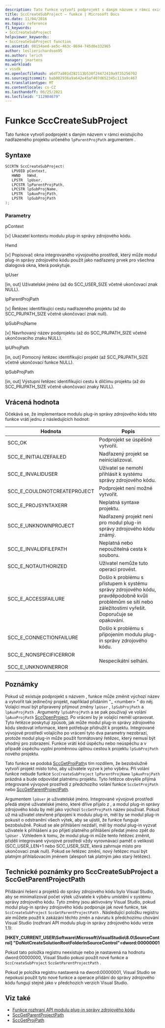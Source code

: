 ```yaml
---
description: Tato funkce vytvoří podprojekt s daným názvem v rámci existujícího nadřazeného projektu určeného argumentem lpParentProjPath.
title: SccCreateSubProject – funkce | Microsoft Docs
ms.date: 11/04/2016
ms.topic: reference
f1_keywords:
- SccCreateSubProject
helpviewer_keywords:
- SccCreateSubProject function
ms.assetid: 08154aed-ae5c-463c-8694-745d0e332965
author: leslierichardson95
ms.author: lerich
manager: jmartens
ms.workload:
- vssdk
ms.openlocfilehash: a6df7a801d282113b530f24472419a9735256702
ms.sourcegitcommit: bab002936a9a642e45af407d652345c113a9c467
ms.translationtype: MT
ms.contentlocale: cs-CZ
ms.lasthandoff: 06/25/2021
ms.locfileid: "112904679"
---
```

# <a name="scccreatesubproject-function"></a>Funkce SccCreateSubProject
Tato funkce vytvoří podprojekt s daným názvem v rámci existujícího nadřazeného projektu určeného `lpParentProjPath` argumentem .

## <a name="syntax"></a>Syntaxe

```cpp
SCCRTN SccCreateSubProject(
   LPVOID pContext,
   HWND   hWnd,
   LPSTR  lpUser,
   LPCSTR lpParentProjPath,
   LPCSTR lpSubProjName,
   LPSTR  lpAuxProjPath,
   LPSTR  lpSubProjPath
);
```

### <a name="parameters"></a>Parametry
 pContext

[v] Ukazatel kontextu modulu plug-in správy zdrojového kódu.

 Hwnd

[v] Popisovač okna integrovaného vývojového prostředí, který může modul plug-in správy zdrojového kódu použít jako nadřazený prvek pro všechna dialogová okna, která poskytuje.

 lpUser

[in, out] Uživatelské jméno (až do SCC_USER_SIZE včetně ukončovací znak NULL).

 lpParentProjPath

[v] Řetězec identifikující cestu nadřazeného projektu (až do SCC_PRJPATH_SIZE včetně ukončovací znak null).

 lpSubProjName

[v] Navrhovaný název podprojektu (až do SCC_PRJPATH_SIZE včetně ukončovacího znaku NULL).

 lpUProjPath

[in, out] Pomocný řetězec identifikující projekt (až SCC_PRJPATH_SIZE včetně ukončovací funkce NULL).

 lpSubProjPath

[in, out] Výstupní řetězec identifikující cestu k dílčímu projektu (až do SCC_PRJPATH_SIZE včetně ukončovací znaky NULL).

## <a name="return-value"></a>Vrácená hodnota
 Očekává se, že implementace modulu plug-in správy zdrojového kódu této funkce vrátí jednu z následujících hodnot:

|Hodnota|Popis|
|-----------|-----------------|
|SCC_OK|Podprojekt se úspěšně vytvořil.|
|SCC_E_INITIALIZEFAILED|Nadřazený projekt se neinicializoval.|
|SCC_E_INVALIDUSER|Uživatel se nemohl přihlásit k systému správy zdrojového kódu.|
|SCC_E_COULDNOTCREATEPROJECT|Podprojekt není možné vytvořit.|
|SCC_E_PROJSYNTAXERR|Neplatná syntaxe projektu.|
|SCC_E_UNKNOWNPROJECT|Nadřazený projekt není pro modul plug-in správy zdrojového kódu známý.|
|SCC_E_INVALIDFILEPATH|Neplatná nebo nepoužitelná cesta k souboru.|
|SCC_E_NOTAUTHORIZED|Uživatel nemůže tuto operaci provést.|
|SCC_E_ACCESSFAILURE|Došlo k problému s přístupem k systému správy zdrojového kódu, pravděpodobně kvůli problémům se sítí nebo záležitostimi vyřešit. Doporučuje se opakování.|
|SCC_E_CONNECTIONFAILURE|Došlo k problému s připojením modulu plug-in správy zdrojového kódu.|
|SCC_E_NONSPECIFICERROR<br /><br /> SCC_E_UNKNOWNERROR|Nespecikátní selhání.|

## <a name="remarks"></a>Poznámky
 Pokud už existuje podprojekt s názvem , funkce může změnit výchozí název a vytvořit tak jedinečný projekt, například přidáním "_ \<number> " do něj. Volající musí být připravený přijmout změny `lpUser` , `lpSubProjPath` a `lpAuxProjPath` . Argumenty `lpSubProjPath` a se pak používají ve volání `lpAuxProjPath` [SccOpenProject](../extensibility/sccopenproject-function.md). Po vrácení by je volající neměl upravovat. Tyto řetězce poskytují způsob, jak může modul plug-in správy zdrojového kódu sledovat informace, které potřebuje přidružit k projektu. Integrované vývojové prostředí volajícího po vrácení tyto dva parametry nezobrazí, protože modul plug-in může použít formátovaný řetězec, který nemusí být vhodný pro zobrazení. Funkce vrátí kód úspěchu nebo neúspěchu a v případě úspěchu vyplní proměnnou úplnou cestou k projektu `lpSubProjPath` nového projektu.

 Tato funkce se podobá [SccGetProjPath](../extensibility/sccgetprojpath-function.md)s tím rozdílem, že bezobslužně vytvoří projekt místo toho, aby uživatele vyzve k jeho výběru. Při volání funkce nebude funkce `SccCreateSubProject` `lpParentProjName` `lpAuxProjPath` prázdná a bude odpovídat platnému projektu. Tyto řetězce obvykle přijímá integrované vývojové prostředí z předchozího volání funkce `SccGetProjPath` nebo [SccGetParentProjectPath](../extensibility/sccgetparentprojectpath-function.md).

 Argumentem `lpUser` je uživatelské jméno. Integrované vývojové prostředí předá stejné uživatelské jméno, které dříve přijalo z , a modul plug-in správy zdrojového kódu by měl jako výchozí `SccGetProjPath` název používat. Pokud už má uživatel otevřené připojení k modulu plug-in, měl by se modul plug-in pokusit o odstranění všech výtek, aby se ujistil, že funkce funguje bezobslužně. Pokud se ale přihlášení nezdaří, měl by modul plug-in vyzvat uživatele k přihlášení a po přijetí platného přihlášení předat jméno zpět do `lpUser` . Vzhledem k tomu, že modul plug-in může tento řetězec změnit, přidělí integrované vývojové prostředí vždy vyrovnávací paměť o velikosti (SCC_USER_LEN+1 nebo SCC_USER_SIZE, která zahrnuje místo pro ukončovací znak null). Pokud se řetězec změní, nový řetězec musí být platným přihlašovacím jménem (alespoň tak platným jako starý řetězec).

## <a name="technical-notes-for-scccreatesubproject-and-sccgetparentprojectpath"></a>Technické poznámky pro SccCreateSubProject a SccGetParentProjectPath
 Přidávání řešení a projektů do správy zdrojového kódu bylo Visual Studio, aby se minimalizoval počet výtek uživatele k výběru umístění v systému správy zdrojového kódu. Tyto změny jsou aktivovány Visual Studio, pokud modul plug-in správy zdrojového kódu podporuje jak nové funkce, tak `SccCreateSubProject` `SccGetParentProjectPath` . Následující položku registru ale můžete použít k zakázání těchto změn a návratu k předchozímu chování Visual Studio (rozhraní API modulu plug-in správy zdrojového kódu verze 1.1):

 **[HKEY_CURRENT_USER\Software\Microsoft\VisualStudio\8.0\SourceControl] "DoNotCreateSolutionRootFolderInSourceControl"=dword:00000001**

 Pokud tato položka registru neexistuje nebo je nastavená na hodnotu dword:00000000, Visual Studio pokusí použít nové funkce a `SccCreateSubProject` `SccGetParentProjectPath` .

 Pokud je položka registru nastavená na dword:00000001, Visual Studio se nepokusí použít tyto nové funkce a operace přidání do správy zdrojového kódu fungují stejně jako v předchozích verzích Visual Studio.

## <a name="see-also"></a>Viz také
- [Funkce rozhraní API modulu plug-in správy zdrojového kódu](../extensibility/source-control-plug-in-api-functions.md)
- [SccGetParentProjectPath](../extensibility/sccgetparentprojectpath-function.md)
- [SccGetProjPath](../extensibility/sccgetprojpath-function.md)
